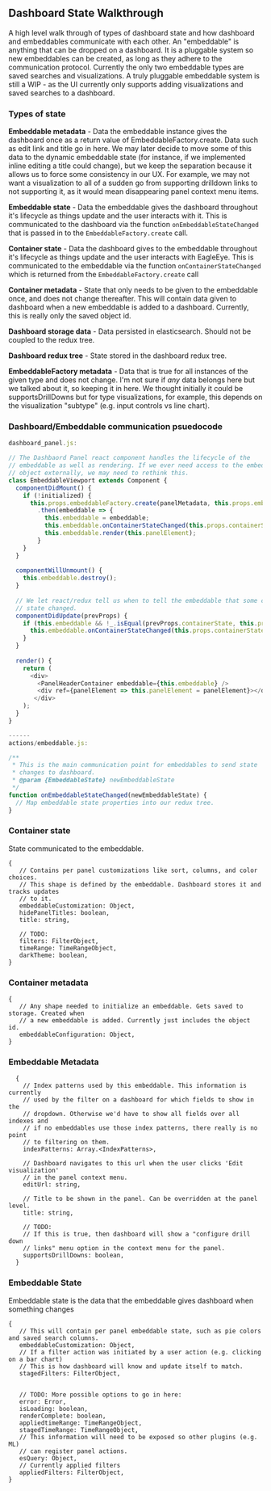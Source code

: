 ## Dashboard State Walkthrough

A high level walk through of types of dashboard state and how dashboard and
 embeddables communicate with each other. An "embeddable" is anything that can be dropped
 on a dashboard. It is a pluggable system so new embeddables can be created, as
 long as they adhere to the communication protocol. Currently the only two embeddable types
 are saved searches and visualizations. A truly pluggable embeddable system is still a
 WIP - as the UI currently only supports adding visualizations and saved searches to a dashboard.


### Types of state

**Embeddable metadata** - Data the embeddable instance gives the dashboard once as a
 return value of EmbeddableFactory.create. Data such as edit link and title go in
 here. We may later decide to move some of this data to the dynamic embeddable state
 (for instance, if we implemented inline editing a title could change), but we keep the
 separation because it allows us to force some consistency in our UX. For example, we may
 not want a visualization to all of a sudden go from supporting drilldown links to
 not supporting it, as it would mean disappearing panel context menu items.
 
**Embeddable state** - Data the embeddable gives the dashboard throughout it's lifecycle as 
  things update and the user interacts with it.  This is communicated to the dashboard via the
  function `onEmbeddableStateChanged` that is passed in to the `EmbeddableFactory.create` call.

**Container state** - Data the dashboard gives to the embeddable throughout it's lifecycle
 as things update and the user interacts with EagleEye. This is communicated to the embeddable via
 the function `onContainerStateChanged` which is returned from the `EmbeddableFactory.create` call

**Container metadata** - State that only needs to be given to the embeddable once, 
 and does not change thereafter. This will contain data given to dashboard when a new embeddable is
  added to a dashboard. Currently, this is really only the saved object id.
 
**Dashboard storage data** - Data persisted in elasticsearch. Should not be coupled to the redux tree.

**Dashboard redux tree** - State stored in the dashboard redux tree.

**EmbeddableFactory metadata** - Data that is true for all instances of the given type and does not change.
I'm not sure if *any* data belongs here but we talked about it, so keeping it in here. We thought initially
 it could be supportsDrillDowns but for type visualizations, for example, this depends on the visualization
 "subtype" (e.g. input controls vs line chart).
 
 
 
### Dashboard/Embeddable communication psuedocode
```js
dashboard_panel.js:

// The Dashbaord Panel react component handles the lifecycle of the
// embeddable as well as rendering. If we ever need access to the embeddable
// object externally, we may need to rethink this.
class EmbeddableViewport extends Component {
  componentDidMount() {
    if (!initialized) {
      this.props.embeddableFactory.create(panelMetadata, this.props.embeddableStateChanged)
        .then(embeddable => {
          this.embeddable = embeddable;
          this.embeddable.onContainerStateChanged(this.props.containerState);
          this.embeddable.render(this.panelElement);
        }
    }
  }
  
  componentWillUnmount() {
    this.embeddable.destroy();
  }
  
  // We let react/redux tell us when to tell the embeddable that some container
  // state changed.
  componentDidUpdate(prevProps) {
    if (this.embeddable && !_.isEqual(prevProps.containerState, this.props.containerState)) {
      this.embeddable.onContainerStateChanged(this.props.containerState);
    }
  }
  
  render() {
    return (
      <div>
        <PanelHeaderContainer embeddable={this.embeddable} />
        <div ref={panelElement => this.panelElement = panelElement}></div>
       </div>
    );
  }
}

------
actions/embeddable.js:

/**
 * This is the main communication point for embeddables to send state
 * changes to dashboard.
 * @param {EmbeddableState} newEmbeddableState
 */
function onEmbeddableStateChanged(newEmbeddableState) {
  // Map embeddable state properties into our redux tree.
}

```

### Container state
State communicated to the embeddable.
```
{
   // Contains per panel customizations like sort, columns, and color choices.
   // This shape is defined by the embeddable. Dashboard stores it and tracks updates
   // to it.
   embeddableCustomization: Object,
   hidePanelTitles: boolean,
   title: string,
   
   // TODO:
   filters: FilterObject,
   timeRange: TimeRangeObject,
   darkTheme: boolean,
}
```

### Container metadata
```
{
   // Any shape needed to initialize an embeddable. Gets saved to storage. Created when
   // a new embeddable is added. Currently just includes the object id.
   embeddableConfiguration: Object,
}
```

### Embeddable Metadata
```
  {    
    // Index patterns used by this embeddable. This information is currently
    // used by the filter on a dashboard for which fields to show in the
    // dropdown. Otherwise we'd have to show all fields over all indexes and
    // if no embeddables use those index patterns, there really is no point
    // to filtering on them.
    indexPatterns: Array.<IndexPatterns>,
    
    // Dashboard navigates to this url when the user clicks 'Edit visualization'
    // in the panel context menu.
    editUrl: string,
    
    // Title to be shown in the panel. Can be overridden at the panel level.
    title: string,
    
    // TODO:
    // If this is true, then dashboard will show a "configure drill down
    // links" menu option in the context menu for the panel.
    supportsDrillDowns: boolean,
  }
```

### Embeddable State
Embeddable state is the data that the embeddable gives dashboard when something changes

```
{
   // This will contain per panel embeddable state, such as pie colors and saved search columns.
   embeddableCustomization: Object,
   // If a filter action was initiated by a user action (e.g. clicking on a bar chart)
   // This is how dashboard will know and update itself to match.
   stagedFilters: FilterObject,
  
  
   // TODO: More possible options to go in here: 
   error: Error,
   isLoading: boolean,
   renderComplete: boolean,  
   appliedtimeRange: TimeRangeObject,
   stagedTimeRange: TimeRangeObject,
   // This information will need to be exposed so other plugins (e.g. ML)
   // can register panel actions.
   esQuery: Object,
   // Currently applied filters
   appliedFilters: FilterObject,
}
```
